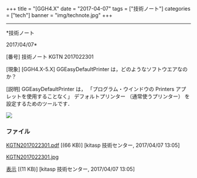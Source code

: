﻿+++
title = "[GGH4.X"
date = "2017-04-07"
tags = ["技術ノート"]
categories = ["tech"]
banner = "img/technote.jpg"
+++

-----------------------------------------------------------------------------------------------------------------------------

*技術ノート

2017/04/07*


[番号]
技術ノート KGTN 2017022301

[現象]
[GGH4.X-5.X] GGEasyDefaultPrinter は，どのようなソフトウエアなのか？

[説明]
GGEasyDefaultPrinter は， 「プログラム・ウインドウの Printers
アプレットを使用することなく」 デフォルトプリンター
（通常使うプリンター） を設定するためのツールです．

![](http://techreport.kitasp.net/attachments/download/3303/KGTN2017022301.jpg)


### ファイル

 
 


[KGTN2017022301.pdf](http://techreport.kitasp.net/attachments/download/3302/KGTN2017022301.pdf)
 [(66 KB)] [kitasp 技術センター, 2017/04/07
13:05]

[KGTN2017022301.jpg](http://techreport.kitasp.net/attachments/download/3303/KGTN2017022301.jpg)

[表示](http://techreport.kitasp.net/attachments/3303/KGTN2017022301.jpg "表示")
 [(11 KB)] [kitasp 技術センター, 2017/04/07
13:05]


 


 

